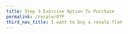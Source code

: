 ```yaml
---
title: Step 3 Exercise Option To Purchase
permalink: /resale/OTP
third_nav_title: I want to buy a resale flat
---
```

